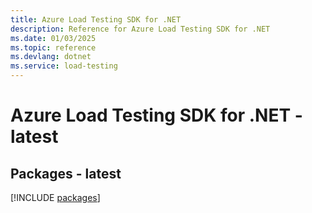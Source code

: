 ```yaml
---
title: Azure Load Testing SDK for .NET
description: Reference for Azure Load Testing SDK for .NET
ms.date: 01/03/2025
ms.topic: reference
ms.devlang: dotnet
ms.service: load-testing
---
```

# Azure Load Testing SDK for .NET - latest
## Packages - latest
[!INCLUDE [packages](load-testing-index.md)]